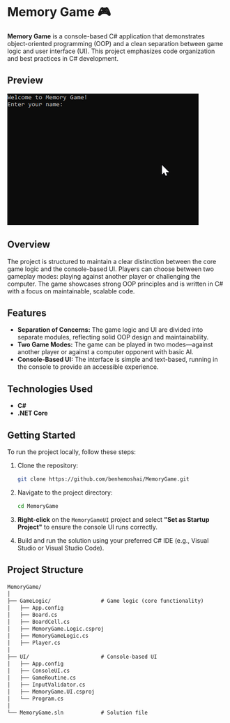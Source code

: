 # Memory Game 🎮

**Memory Game** is a console-based C# application that demonstrates object-oriented programming (OOP) and a clean separation between game logic and user interface (UI). This project emphasizes code organization and best practices in C# development.

## Preview

![MemoryGame Preview](./memorygame.gif)

## Overview

The project is structured to maintain a clear distinction between the core game logic and the console-based UI. Players can choose between two gameplay modes: playing against another player or challenging the computer. The game showcases strong OOP principles and is written in C# with a focus on maintainable, scalable code.

## Features

- **Separation of Concerns:** The game logic and UI are divided into separate modules, reflecting solid OOP design and maintainability.
- **Two Game Modes:** The game can be played in two modes—against another player or against a computer opponent with basic AI.
- **Console-Based UI:** The interface is simple and text-based, running in the console to provide an accessible experience.

## Technologies Used

- **C#**
- **.NET Core**

## Getting Started

To run the project locally, follow these steps:

1. Clone the repository:

   ```bash
   git clone https://github.com/benhemoshai/MemoryGame.git
   ```

2. Navigate to the project directory:

   ```bash
   cd MemoryGame
   ```
3. **Right-click** on the `MemoryGameUI` project and select **"Set as Startup Project"** to ensure the console UI runs correctly.

4. Build and run the solution using your preferred C# IDE (e.g., Visual Studio or Visual Studio Code).

## Project Structure

```
MemoryGame/
│
├── GameLogic/                # Game logic (core functionality)
│   ├── App.config
│   ├── Board.cs
│   ├── BoardCell.cs
│   ├── MemoryGame.Logic.csproj
│   ├── MemoryGameLogic.cs
│   ├── Player.cs
│
├── UI/                       # Console-based UI
│   ├── App.config
│   ├── ConsoleUI.cs
│   ├── GameRoutine.cs
│   ├── InputValidator.cs
│   ├── MemoryGame.UI.csproj
│   └── Program.cs
│
└── MemoryGame.sln            # Solution file
```

